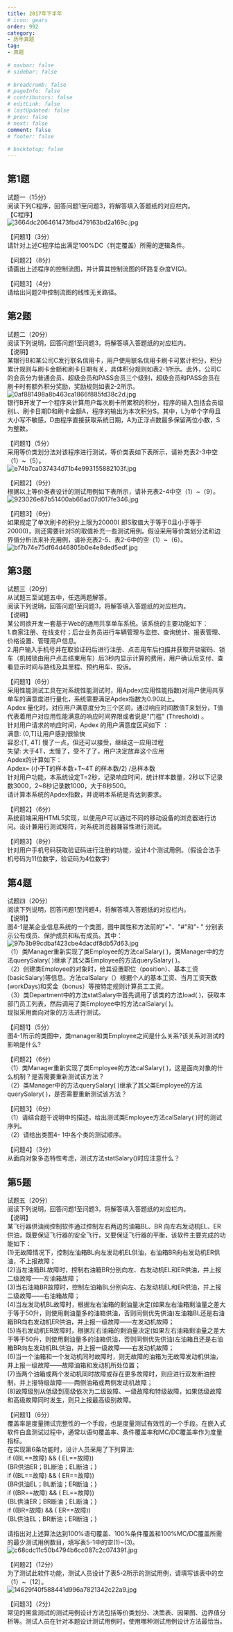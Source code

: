 ```yaml
---  
title: 2017年下半年  
# icon: gears  
order: 992  
category:  
- 历年真题  
tag:  
- 真题  
  
# navbar: false  
# sidebar: false  
  
# breadcrumb: false  
# pageInfo: false  
# contributors: false  
# editLink: false  
# lastUpdated: false  
# prev: false  
# next: false  
comment: false  
# footer: false  
  
# backtotop: false  
---  
```

## 第1题 ##

试题一（15分）  
阅读下列C程序，回答问题1至问题3，将解答填入答题纸的对应栏内。  
【C程序】  
![3664dc206461473fbd479163bd2a169c.jpg][]  
  
【问题1】（3分）  
请针对上述C程序给出满足100%DC（判定覆盖）所需的逻辑条件。  
  
【问题2】（8分）  
请画出上述程序的控制流图，并计算其控制流图的环路复杂度V(G)。  
  
【问题3】（4分）  
请给出问题2中控制流图的线性无关路径。  


## 第2题 ##

试题二（20分）  
阅读下列说明，回答问题1至问题3，将解答填入答题纸的对应栏内。  
【说明】  
某银行B和某公司C发行联名信用卡，用户使用联名信用卡刷卡可累计积分，积分累计规则与刷卡金额和刷卡日期有关，具体积分规则如表2-1所示。此外，公司C的会员分为普通会员、超级会员和PASS会员三个级别，超级会员和PASS会员在刷卡时有额外积分奖励，奖励规则如表2-2所示。  
![0af881498a8b463ca1866f885fd38c2d.jpg][]  
银行B开发了一个程序来计算用户每次刷卡所累积的积分，程序的输入包括会员级别L、刷卡日期D和刷卡金额A，程序的输出为本次积分S。其中，L为单个字母且大小写不敏感，D由程序直接获取系统日期，A为正浮点数最多保留两位小数，S为整数。  
  
【问题1】（5分）  
采用等价类划分法对该程序进行测试，等价类表如下表所示，请补充表2-3中空（1）~（5）。  
![e74b7ca037434d71b4e993155882103f.jpg][]  
  
【问题2】（9分）  
根据以上等价类表设计的测试用例如下表所示，请补充表2-4中空（1）~（9）。  
![923026e87b51400ab66ad07d017fe346.jpg][]  
  
【问题3】（6分）  
如果规定了单次刷卡的积分上限为20000( 即S取值大于等于0且小于等于20000)，则还需要针对S的取值补充一些测试用例。假设采用等价类划分法和边界值分析法来补充用例，请补充表2-5、表2-6中的空（1）~（6）。  
![bf7b74e75df64d46805b0e4e8ded5edf.jpg][]  


## 第3题 ##

试题三（20分）  
从试题三至试题五中，任选两题解答。  
阅读下列说明，回答问题1至问题3，将解答填入答题纸的对应栏内。  
【说明】  
某公司欲开发一套基于Web的通用共享单车系统。该系统的主要功能如下：  
1.商家注册、在线支付；后台业务员进行车辆管理与监控、查询统计、报表管理、价格设置、管理用户信息。  
2.用户输入手机号并在取验证码后进行注册、点击用车后扫描并获取开锁密码、锁车（机械锁由用户点击结束用车）后3秒内显示计算的费用，用户确认后支付、查看显示时间与路线及其里程、预约用车、投诉。  
  
【问题1】（6分）  
采用性能测试工具在对系统性能测试时，用Apdex(应用性能指数)对用户使用共享单车的满意度进行量化，系统需要满足Apdex指数为0.90以上。  
Apdex 量化时，对应用户满意度分为三个区间，通过响应时间数值T来划分，T值代表着用户对应用性能满意的响应时间界限或者说是"门槛" (Threshold) 。  
针对用户请求的响应时间，Apdex 的用户满意度区间如下 ：  
满意: (0,T\]让用户感到很愉快  
容忍:(T, 4T\] 慢了一点，但还可以接受，继续这一应用过程  
失望: 大于4T，太慢了，受不了了，用户决定放弃这个应用  
Apdex的计算如下：  
Apdex= (小于T的样本数+T~4T 的样本数/2) /总样本数  
针对用户功能，本系统设定T=2秒，记录响应时间，统计样本数量，2秒以下记录数3000，2~8秒记录数1000，大于8秒500。  
请计算本系统的Apdex指数，并说明本系统是否达到要求。  
  
【问题2】（6分）  
系统前端采用HTML5实现，以使用户可以通过不同的移动设备的浏览器进行访问。设计兼用行测试矩阵，对系统浏览器兼容性进行测试。  
  
【问题3】（8分）  
针对用户手机号码获取验证码进行注册的功能，设计4个测试用例。（假设合法手机号码为11位数字，验证码为4位数字）  


## 第4题 ##

试题四（20分）  
阅读下列说明，回答问题1至问题4，将解答填入答题纸的对应栏内。  
【说明】  
图4-1是某企业信息系统的一个类图，图中属性和方法前的"+"、"\#"和"- " 分别表示公有成员、保护成员和私有成员。其中：  
![97b3b99cdbaf423cbe4dacdf8db57d63.jpg][]  
（1）类Manager重新实现了类Employee的方法calSalary( )，类Manager中的方法querySalary( )继承了其父类Employee的方法querySalary( )。  
（2）创建类Employee的对象时，给其设置职位（position）、基本工资(basicSalary)等信息。方法calSalary（）根据个人的基本工资、当月工资天数(workDays)和奖金（bonus）等按特定规则计算员工工资。  
（3）类Department中的方法statSalary中首先调用了该类的方法load( )，获取本部门员工列表，然后调用了类Employee中的方法calSalary( )。  
现拟采用面向对象的方法进行测试。  
  
【问题1】（5分）  
图4-1所示的类图中，类manager和类Employee之间是什么关系?该关系对测试的影响是什么?  
  
【问题2】（6分）  
（1）类Manager重新实现了类Employee的方法calSalary( )，这是面向对象的什么机制？是否需要重新测试该方法？  
（2）类Manager中的方法querySalary( )继承了其父类Employee的方法querySalary( )，是否需要重新测试该方法？  
  
【问题3】（6分）  
（1）请结合题干说明中的描述，给出测试类Employee方法calSalary( )时的测试序列。  
（2）请给出类图4- 1中各个类的测试顺序。  
  
【问题4】（3分）  
从面向对象多态特性考虑，测试方法statSalary()时应注意什么？  


## 第5题 ##

试题五（20分）  
阅读下列说明，回答问题1至问题3，将解答填入答题纸的对应栏内。  
【说明】  
某飞行器供油阀控制软件通过控制左右两边的油箱BL、BR 向左右发动机EL、ER供油，既要保证飞行器的安全飞行，又要保证飞行器的平衡，该软件主要完成的功能如下：  
(1)无故障情况下，控制左油箱BL向左发动机EL供油，右油箱BR向右发动机ER供油，不上报故障；  
(2)当左油箱BL故障时，控制右油箱BR分别向左、右发动机EL和ER供油，并上报二级故障一—左油箱故障；  
(3)当右油箱BR故障时，控制左油箱BL分别向左、右发动机EL和ER供油，并上报二级故障——右油箱故障；  
(4)当左发动机BL故障时，根据左右油箱的剩油量决定(如果左右油箱剩油量之差大于等于50升，则使用剩油量多的油箱供油，否则同侧优先供油)左油箱BL还是右油箱BR向右发动机ER供油，并上报一级故障——左发动机故障；  
(5)当右发动机ER故障时，根据左右油箱的剩油量决定(如果左右油箱剩油量之差大于等于50升，则使用剩油量多的油箱供油，否则同侧优先供油)左油箱且还是右油箱BR向左发动机BL供油，并上报一级故障——右发动机故障；  
(6)当一个油箱和一个发动机同时故障时，则无故障的油箱为无故障发动机供油，并上报一级故障——故障油箱和发动机所处位置；  
(7)当两个油箱或两个发动机同时故障或存在更多故障时，则应进行双发断油控制，并上报特级故障——两侧油箱或两侧发动机故障；  
(8)故障级别从低级到高级依次为二级故障、一级故障和特级故障，如果低级故障和高级故障同时发生，则只上报最高级别故障。  
  
【问题1】（6分）  
覆盖率是度量拥试完整性的一个手段，也是度量测试有效性的一个手段。在嵌入式软件白盒测试过程中，通常以语句覆盖率、条件覆盖率和MC/DC覆盖率作为度量指标。  
在实现第6条功能时，设计人员采用了下列算法:  
if ((BL==故障) && ( EL==故障))  
\{BR供油ER；BL断油；EL断油；\}  
if ((BL==故障) && ( ER==故障))  
\{BR供油EL；BL断油；ER断油；\}  
if ((BR==故障) && ( EL==故障))  
\{BL供油ER；BR断油；EL断油；\}  
if ((BR=故障) && ( ER==故障))  
\{BL供油EL；BR断油；ER断油；\}  
  
请指出对上述算法达到100%语句覆盖、100%条件覆盖和100%MC/DC覆盖所需的最少测试用例数目，填写表5-1中的空(1)~(3)。  
![c68cdc11c50b4794b6cc087c2c074391.jpg][]  
  
【问题2】（12分）  
为了测试此软件功能，测试人员设计了表5-2所示的测试用例，请填写该表中的空（1）~（12）。  
![14629f40f588441d996a7821342c22a9.jpg][]  
  
【问题3】（2分）  
常见的黑盒测试的测试用例设计方法包括等价类划分、决策表、因果图、边界值分析等。测试人员在针对本题设计测试用例时，使用哪种测试用例设计方法最恰当。  



[3664dc206461473fbd479163bd2a169c.jpg]: https://www.xkxxkx.cn/file/exam/software/软件评测师/案例/第1题/3664dc206461473fbd479163bd2a169c.jpg
[0af881498a8b463ca1866f885fd38c2d.jpg]: https://www.xkxxkx.cn/file/exam/software/软件评测师/案例/第2题/0af881498a8b463ca1866f885fd38c2d.jpg
[e74b7ca037434d71b4e993155882103f.jpg]: https://www.xkxxkx.cn/file/exam/software/软件评测师/案例/第2题/e74b7ca037434d71b4e993155882103f.jpg
[923026e87b51400ab66ad07d017fe346.jpg]: https://www.xkxxkx.cn/file/exam/software/软件评测师/案例/第2题/923026e87b51400ab66ad07d017fe346.jpg
[bf7b74e75df64d46805b0e4e8ded5edf.jpg]: https://www.xkxxkx.cn/file/exam/software/软件评测师/案例/第2题/bf7b74e75df64d46805b0e4e8ded5edf.jpg
[97b3b99cdbaf423cbe4dacdf8db57d63.jpg]: https://www.xkxxkx.cn/file/exam/software/软件评测师/案例/第4题/97b3b99cdbaf423cbe4dacdf8db57d63.jpg
[c68cdc11c50b4794b6cc087c2c074391.jpg]: https://www.xkxxkx.cn/file/exam/software/软件评测师/案例/第5题/c68cdc11c50b4794b6cc087c2c074391.jpg
[14629f40f588441d996a7821342c22a9.jpg]: https://www.xkxxkx.cn/file/exam/software/软件评测师/案例/第5题/14629f40f588441d996a7821342c22a9.jpg
